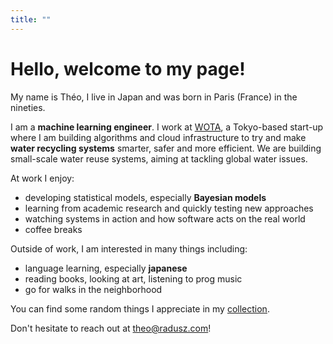 ```yaml
---
title: ""
---
```

# Hello, welcome to my page!
My name is Théo, I live in Japan and was born in Paris (France) in the nineties.

I am a **machine learning engineer**. I work at [WOTA](https://wota.co.jp/), a Tokyo-based start-up where I am building algorithms and cloud infrastructure to try and make **water recycling systems** smarter, safer and more efficient.
 We are building small-scale water reuse systems, aiming at tackling global water issues.

At work I enjoy:
- developing statistical models, especially **Bayesian models** 
- learning from academic research and quickly testing new approaches
- watching systems in action and how software acts on the real world
- coffee breaks

Outside of work, I am interested in many things including:
- language learning, especially **japanese**
- reading books, looking at art, listening to prog music
- go for walks in the neighborhood

You can find some random things I appreciate in my [collection](https://radusz.com/collection).

Don't hesitate to reach out at theo@radusz.com!

